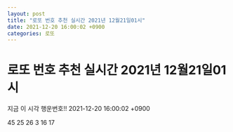 ```yaml
---
layout: post
title: "로또 번호 추천 실시간 2021년 12월21일01시"
date: 2021-12-20 16:00:02 +0900
categories: 로또
---
```


# 로또 번호 추천 실시간 2021년 12월21일01시

지금 이 시각 행운번호!! 2021-12-20 16:00:02 +0900

 45  25  26  3  16  17 

